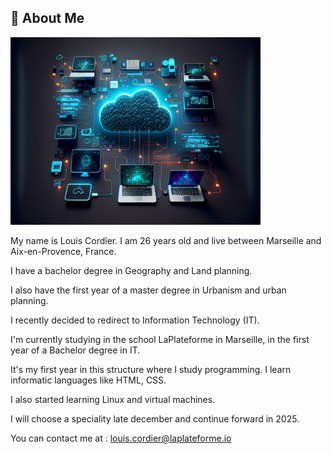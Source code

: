 ## 🚀 About Me


<img src="./reseau-informatique-1024x683.jpeg" width="400px" height="300px">

My name is Louis Cordier.
I am 26 years old and live between Marseille and Aix-en-Provence, France.

I have a bachelor degree in Geography and Land planning.

I also have the first year of a master degree in Urbanism and urban planning.

I recently decided to redirect to Information Technology (IT).

I'm currently studying in the school LaPlateforme in Marseille,
in the first year of a Bachelor degree in IT.

It's my first year in this structure where I study programming.
I learn informatic languages like HTML, CSS. 

I also started learning Linux and virtual machines.

I will choose a speciality late december and continue forward in 2025.

You can contact me at : louis.cordier@laplateforme.io

<!--
**louis-cordier/louis-cordier** is a ✨ _special_ ✨ repository because its `README.md` (this file) appears on your GitHub profile.

Here are some ideas to get you started:

- 🔭 I’m currently working on ...
- 🌱 I’m currently learning ...
- 👯 I’m looking to collaborate on ...
- 🤔 I’m looking for help with ...
- 💬 Ask me about ...
- 📫 How to reach me: ...
- 😄 Pronouns: ...
- ⚡ Fun fact: ...
-->
